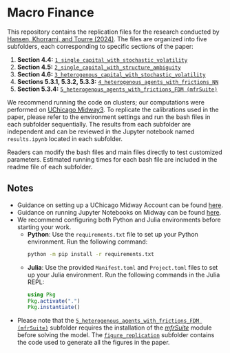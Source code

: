 # Macro Finance

This repository contains the replication files for the research conducted by [Hansen, Khorrami, and Tourre (2024)](https://github.com/lphansen/macro-finance/blob/main/Comparing_DSGE_Models_June11.pdf). The files are organized into five subfolders, each corresponding to specific sections of the paper:

1. **Section 4.4:** [`1_single_capital_with_stochastic_volatility`](https://github.com/lphansen/macro-finance/tree/main/1_single_capital_with_stochastic_volatility)
2. **Section 4.5:** [`2_single_capital_with_structure_ambiguity`](https://github.com/lphansen/macro-finance/tree/main/2_single_capital_with_structure_ambiguity)
3. **Section 4.6:** [`3_heterogenous_capital_with_stochastic_volatility`](https://github.com/lphansen/macro-finance/tree/main/3_heterogenous_capital_with_stochastic_volatility)
4. **Sections 5.3.1, 5.3.2, 5.3.3:** [`4_heterogenous_agents_with_frictions_NN`](https://github.com/lphansen/macro-finance/tree/main/4_heterogenous_agents_with_frictions_NN)
5. **Section 5.3.4:** [`5_heterogenous_agents_with_frictions_FDM (mfrSuite)`](https://github.com/lphansen/macro-finance/tree/main/5_heterogenous_agents_with_frictions_FDM%20(mfrSuite))

We recommend running the code on clusters; our computations were performed on [UChicago Midway3](https://rcc.uchicago.edu/midway3). To replicate the calibrations used in the paper, please refer to the environment settings and run the bash files in each subfolder sequentially. The results from each subfolder are independent and can be reviewed in the Jupyter notebook named `results.ipynb` located in each subfolder. 

Readers can modify the bash files and main files directly to test customized parameters. Estimated running times for each bash file are included in the readme file of each subfolder.

## Notes

- Guidance on setting up a UChicago Midway Account can be found [here](https://rcc.uchicago.edu/accounts-allocations/request-account).
- Guidance on running Jupyter Notebooks on Midway can be found [here](https://rcc-uchicago.github.io/user-guide/software/apps-and-envs/python/).
- We recommend configuring both Python and Julia environments before starting your work. 
  - **Python**: Use the `requirements.txt` file to set up your Python environment. Run the following command:
    ```bash
    python -m pip install -r requirements.txt
    ```
  - **Julia**: Use the provided `Manifest.toml` and `Project.toml` files to set up your Julia environment. Run the following commands in the Julia REPL:
    ```julia
    using Pkg
    Pkg.activate(".")
    Pkg.instantiate()
    ```
- Please note that the [`5_heterogenous_agents_with_frictions_FDM (mfrSuite)`](https://github.com/lphansen/macro-finance/tree/main/5_heterogenous_agents_with_frictions_FDM%20(mfrSuite)) subfolder requires the installation of the [_mfrSuite_](https://github.com/lphansen/macro-finance/tree/main/5_heterogenous_agents_with_frictions_FDM%20(mfrSuite)/src/mfrSuite) module before solving the model. The [`figure_replication`](https://github.com/lphansen/macro-finance/tree/main/figure_replication) subfolder contains the code used to generate all the figures in the paper.
